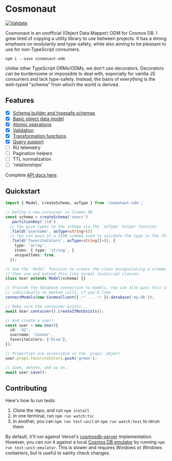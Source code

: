 # Cosmonaut

[![Validate](https://github.com/connor4312/cosmonaut/actions/workflows/validation.yml/badge.svg)](https://github.com/connor4312/cosmonaut/actions/workflows/validation.yml)

Cosmonaut is an unofficial (Object Data Mapper) ODM for Cosmos DB. I grew tired of copying a utility library to use between projects. It has a strong emphasis on modularity and type-safety, while also aiming to be pleasant to use for non-TypeScript consumers.

```
npm i --save cosmonaut-odm
```

Unlike other TypeScript ORMs/ODMs, we don't use decorators. Decorators can be burdensome or impossible to deal with, especially for vanilla JS consumers and lack type-safety. Instead, the basis of everything is the well-typed "schema" from which the world is derived.

## Features

- [x] [Schema builder and typesafe schemas](https://cosmonaut-odm.peet.io/classes/schema.html)
- [x] [Basic object data model](http://cosmonaut-odm.peet.io/classes/basemodel.html)
- [x] [Atomic operations](http://cosmonaut-odm.peet.io/modules/atomic.html)
- [x] [Validation](https://cosmonaut-odm.peet.io/interfaces/ischemafield.html)
- [x] [Transformation functions](https://cosmonaut-odm.peet.io/classes/transform.html)
- [x] [Query support](https://cosmonaut-odm.peet.io/classes/query.html)
- [ ] RU telemetry
- [ ] Pagination helpers
- [ ] TTL normalization
- [ ] 'relationships'

Complete [API docs here](http://cosmonaut-odm.peet.io/).

## Quickstart

```ts
import { Model, createSchema, asType } from 'cosmonaut-odm';

// Define a new container in Cosmos DB
const schema = createSchema('users')
  .partitionKey('/id')
  // You give types to the schema via the `asType` helper function
  .field('username', asType<string>())
  // You can pass in a JSON schema used to validate the type in the third argument
  .field('favoriteColors', asType<string[]>(), {
    type: 'array',
    items: { type: 'string', }
    uniqueItems: true,
  });

// Use the `Model` function to create the class encapsulating a schema. You can
// then use and extend this like normal JavaScript classes.
class User extends Model(schema) {}

// Provide the database connection to models. You can also pass this in
// individually to method calls, if you'd like
connectModels(new CosmosClient({ /* ... */ }).database('my-db'));

// Make sure the container exists...
await User.container().createIfNotExists();

// And create a user!
const user = new User({
  id: '42',
  username: 'Connor',
  favoriteColors: ['blue'],
});

// Properties are accessible in the `props` object.
user.props.favoriteColors.push('green');

// Save, delete, and so on.
await user.save();
```

## Contributing

Here's how to run tests:

1. Clone the repo, and run `npm install`
1. In one terminal, run `npm run watch:tsc`
1. In another, you can `npm run test:unit` or `npm run watch:test` to rerun them

By default, it'll run against Vercel's [cosmosdb-server](https://github.com/vercel/cosmosdb-server) implementation. However, you can run it against a local [Cosmos DB emulator](https://docs.microsoft.com/en-us/azure/cosmos-db/local-emulator) by running `npm run test:unit:emulator`. This is slower and requires Windows or Windows containers, but is useful to sanity check changes.
